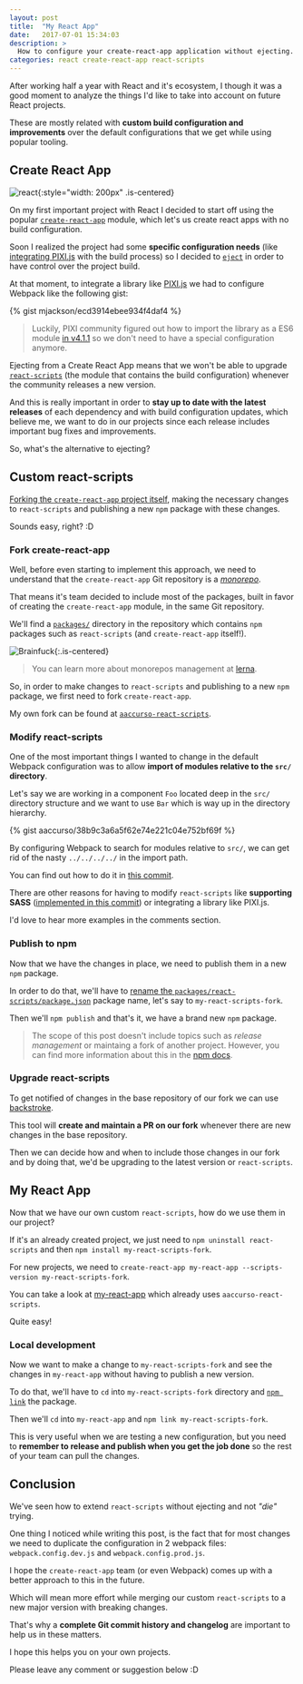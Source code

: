 ```yaml
---
layout: post
title:  "My React App"
date:   2017-07-01 15:34:03
description: >
  How to configure your create-react-app application without ejecting.
categories: react create-react-app react-scripts
---
```


After working half a year with React and it's ecosystem, I though it was a good moment to analyze the things I'd like to take into account on future React projects.

These are mostly related with __custom build configuration and improvements__ over the default configurations that we get while using popular tooling.

## Create React App

![react](https://www.gitbook.com/cover/book/mongkuen/react.jpg?build=1470682429235){:style="width: 200px" .is-centered}

On my first important project with React I decided to start off using the popular [`create-react-app`](https://github.com/facebookincubator/create-react-app) module, which let's us create react apps with no build configuration.

Soon I realized the project had some __specific configuration needs__ (like [integrating PIXI.js](https://github.com/pixijs/pixi.js/issues/1854) with the build process) so I decided to [`eject`](https://github.com/facebookincubator/create-react-app#converting-to-a-custom-setup) in order to have control over the project build.

At that moment, to integrate a library like [PIXI.js](http://www.pixijs.com) we had to configure Webpack like the following gist:

{% gist mjackson/ecd3914ebee934f4daf4 %}

> Luckily, PIXI community figured out how to import the library as a ES6 module [in v4.1.1](https://github.com/pixijs/pixi.js/pull/2981) so we don't need to have a special configuration anymore.

Ejecting from a Create React App means that we won't be able to upgrade [`react-scripts`](https://github.com/facebookincubator/create-react-app/blob/master/packages/react-scripts/template/README.md#updating-to-new-releases) (the module that contains the build configuration) whenever the community releases a new version.

And this is really important in order to __stay up to date with the latest releases__ of each dependency and with build configuration updates, which believe me, we want to do in our projects since each release includes important bug fixes and improvements.

So, what's the alternative to ejecting?

## Custom react-scripts

[Forking the `create-react-app` project itself](https://github.com/facebookincubator/create-react-app/issues/682), making the necessary changes to `react-scripts` and publishing a new `npm` package with these changes.

Sounds easy, right? :D

### Fork create-react-app

Well, before even starting to implement this approach, we need to understand that the `create-react-app` Git repository is a [_monorepo_](https://danluu.com/monorepo/).

That means it's team decided to include most of the packages, built in favor of creating the `create-react-app` module, in the same Git repository.

We'll find a [`packages/`](https://github.com/facebookincubator/create-react-app/tree/master/packages) directory in the repository which contains `npm` packages such as `react-scripts` (and `create-react-app` itself!).

![Brainfuck](http://68.media.tumblr.com/24c7ca937ecdf0a8df4d0586cdcd4dfa/tumblr_nryoikgZtF1uni7lmo2_r2_400.gif){:.is-centered}

> You can learn more about monorepos management at [lerna](https://github.com/lerna/lerna).

So, in order to make changes to `react-scripts` and publishing to a new `npm` package, we first need to fork `create-react-app`.

My own fork can be found at [`aaccurso-react-scripts`](https://github.com/aaccurso/create-react-app/tree/master/packages/react-scripts).

### Modify react-scripts

One of the most important things I wanted to change in the default Webpack configuration was to allow __import of modules relative to the `src/` directory__.

Let's say we are working in a component `Foo` located deep in the `src/` directory structure and we want to use `Bar` which is way up in the directory hierarchy.

{% gist aaccurso/38b9c3a6a5f62e74e221c04e752bf69f %}

By configuring Webpack to search for modules relative to `src/`, we can get rid of the nasty `../../../../` in the import path.

You can find out how to do it in [this commit](https://github.com/aaccurso/create-react-app/commit/f31e9c8db2988e8722396ceabc22012f51c0d19a).

There are other reasons for having to modify `react-scripts` like __supporting SASS__ ([implemented in this commit](https://github.com/aaccurso/create-react-app/commit/e7a9707d85bd88a3f460e5b62661357e331fccae)) or integrating a library like PIXI.js.

I'd love to hear more examples in the comments section.

### Publish to npm

Now that we have the changes in place, we need to publish them in a new `npm` package.

In order to do that, we'll have to [rename the `packages/react-scripts/package.json`](https://github.com/aaccurso/create-react-app/commit/e976227658139544ed8c525769e9fb85a43ce3ec) package name, let's say to `my-react-scripts-fork`.

Then we'll `npm publish` and that's it, we have a brand new `npm` package.

> The scope of this post doesn't include topics such as _release management_ or maintaing a fork of another project. However, you can find more information about this in the [npm docs](https://docs.npmjs.com/getting-started/publishing-npm-packages).

### Upgrade react-scripts

To get notified of changes in the base repository of our fork we can use [backstroke](https://github.com/1egoman/backstroke).

This tool will __create and maintain a PR on our fork__ whenever there are new changes in the base repository.

Then we can decide how and when to include those changes in our fork and by doing that, we'd be upgrading to the latest version or `react-scripts`.

## My React App

Now that we have our own custom `react-scripts`, how do we use them in our project?

If it's an already created project, we just need to `npm uninstall react-scripts` and then `npm install my-react-scripts-fork`.

For new projects, we need to `create-react-app my-react-app --scripts-version my-react-scripts-fork`.

You can take a look at [my-react-app](https://github.com/aaccurso/my-react-app) which already uses `aaccurso-react-scripts`.

Quite easy!

### Local development

Now we want to make a change to `my-react-scripts-fork` and see the changes in `my-react-app` without having to publish a new version.

To do that, we'll have to `cd` into `my-react-scripts-fork` directory and [`npm link`](https://docs.npmjs.com/cli/link) the package.

Then we'll `cd` into `my-react-app` and `npm link my-react-scripts-fork`.

This is very useful when we are testing a new configuration, but you need to __remember to release and publish when you get the job done__ so the rest of your team can pull the changes.

## Conclusion

We've seen how to extend `react-scripts` without ejecting and not _"die"_ trying.

One thing I noticed while writing this post, is the fact that for most changes we need to duplicate the configuration in 2 webpack files: `webpack.config.dev.js` and `webpack.config.prod.js`.

I hope the `create-react-app` team (or even Webpack) comes up with a better approach to this in the future.

Which will mean more effort while merging our custom `react-scripts` to a new major version with breaking changes.

That's why a __complete Git commit history and changelog__ are important to help us in these matters.

I hope this helps you on your own projects.

Please leave any comment or suggestion below :D
